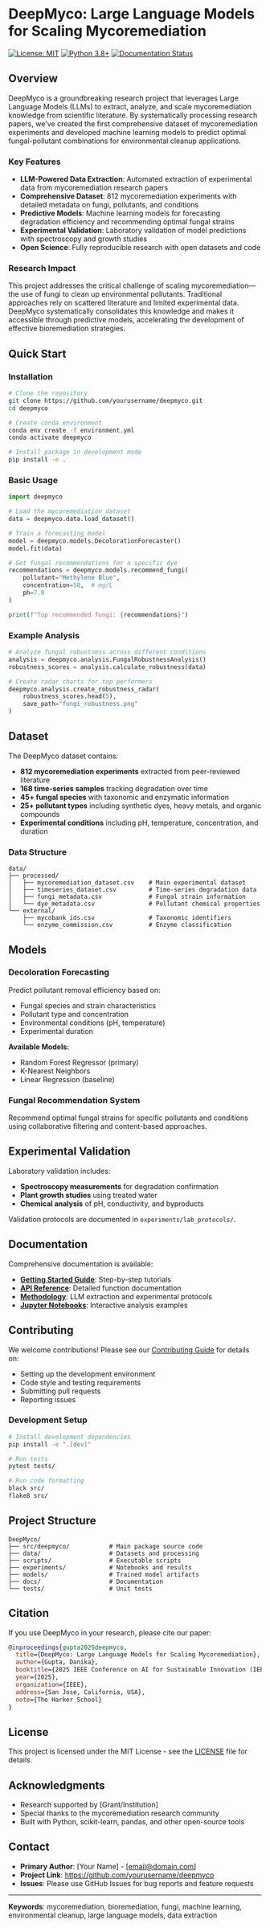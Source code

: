 # DeepMyco: Large Language Models for Scaling Mycoremediation

[![License: MIT](https://img.shields.io/badge/License-MIT-yellow.svg)](https://opensource.org/licenses/MIT)
[![Python 3.8+](https://img.shields.io/badge/python-3.8+-blue.svg)](https://www.python.org/downloads/)
[![Documentation Status](https://readthedocs.org/projects/deepmyco/badge/?version=latest)](https://deepmyco.readthedocs.io/en/latest/?badge=latest)

## Overview

DeepMyco is a groundbreaking research project that leverages Large Language Models (LLMs) to extract, analyze, and scale mycoremediation knowledge from scientific literature. By systematically processing research papers, we've created the first comprehensive dataset of mycoremediation experiments and developed machine learning models to predict optimal fungal-pollutant combinations for environmental cleanup applications.

### Key Features

- **LLM-Powered Data Extraction**: Automated extraction of experimental data from mycoremediation research papers
- **Comprehensive Dataset**: 812 mycoremediation experiments with detailed metadata on fungi, pollutants, and conditions  
- **Predictive Models**: Machine learning models for forecasting degradation efficiency and recommending optimal fungal strains
- **Experimental Validation**: Laboratory validation of model predictions with spectroscopy and growth studies
- **Open Science**: Fully reproducible research with open datasets and code

### Research Impact

This project addresses the critical challenge of scaling mycoremediation—the use of fungi to clean up environmental pollutants. Traditional approaches rely on scattered literature and limited experimental data. DeepMyco systematically consolidates this knowledge and makes it accessible through predictive models, accelerating the development of effective bioremediation strategies.

## Quick Start

### Installation

```bash
# Clone the repository
git clone https://github.com/yourusername/deepmyco.git
cd deepmyco

# Create conda environment
conda env create -f environment.yml
conda activate deepmyco

# Install package in development mode
pip install -e .
```

### Basic Usage

```python
import deepmyco

# Load the mycoremediation dataset
data = deepmyco.data.load_dataset()

# Train a forecasting model
model = deepmyco.models.DecolorationForecaster()
model.fit(data)

# Get fungal recommendations for a specific dye
recommendations = deepmyco.models.recommend_fungi(
    pollutant="Methylene Blue",
    concentration=50,  # mg/L
    ph=7.0
)

print(f"Top recommended fungi: {recommendations}")
```

### Example Analysis

```python
# Analyze fungal robustness across different conditions
analysis = deepmyco.analysis.FungalRobustnessAnalysis()
robustness_scores = analysis.calculate_robustness(data)

# Create radar charts for top performers
deepmyco.analysis.create_robustness_radar(
    robustness_scores.head(5),
    save_path="fungi_robustness.png"
)
```

## Dataset

The DeepMyco dataset contains:

- **812 mycoremediation experiments** extracted from peer-reviewed literature
- **168 time-series samples** tracking degradation over time  
- **45+ fungal species** with taxonomic and enzymatic information
- **25+ pollutant types** including synthetic dyes, heavy metals, and organic compounds
- **Experimental conditions** including pH, temperature, concentration, and duration

### Data Structure

```
data/
├── processed/
│   ├── mycoremediation_dataset.csv    # Main experimental dataset
│   ├── timeseries_dataset.csv         # Time-series degradation data
│   ├── fungi_metadata.csv             # Fungal strain information  
│   └── dye_metadata.csv               # Pollutant chemical properties
└── external/
    ├── mycobank_ids.csv               # Taxonomic identifiers
    └── enzyme_commission.csv          # Enzyme classification
```

## Models

### Decoloration Forecasting

Predict pollutant removal efficiency based on:
- Fungal species and strain characteristics
- Pollutant type and concentration  
- Environmental conditions (pH, temperature)
- Experimental duration

**Available Models:**
- Random Forest Regressor (primary)
- K-Nearest Neighbors
- Linear Regression (baseline)

### Fungal Recommendation System

Recommend optimal fungal strains for specific pollutants and conditions using collaborative filtering and content-based approaches.

## Experimental Validation

Laboratory validation includes:
- **Spectroscopy measurements** for degradation confirmation
- **Plant growth studies** using treated water  
- **Chemical analysis** of pH, conductivity, and byproducts

Validation protocols are documented in `experiments/lab_protocols/`.

## Documentation

Comprehensive documentation is available:

- **[Getting Started Guide](docs/tutorials/getting_started.md)**: Step-by-step tutorials
- **[API Reference](docs/api/)**: Detailed function documentation  
- **[Methodology](docs/methodology/)**: LLM extraction and experimental protocols
- **[Jupyter Notebooks](experiments/notebooks/)**: Interactive analysis examples

## Contributing

We welcome contributions! Please see our [Contributing Guide](CONTRIBUTING.md) for details on:

- Setting up the development environment
- Code style and testing requirements  
- Submitting pull requests
- Reporting issues

### Development Setup

```bash
# Install development dependencies
pip install -e ".[dev]"

# Run tests
pytest tests/

# Run code formatting
black src/
flake8 src/
```

## Project Structure

```
DeepMyco/
├── src/deepmyco/           # Main package source code
├── data/                   # Datasets and processing
├── scripts/                # Executable scripts  
├── experiments/            # Notebooks and results
├── models/                 # Trained model artifacts
├── docs/                   # Documentation
└── tests/                  # Unit tests
```

## Citation

If you use DeepMyco in your research, please cite our paper:

```bibtex
@inproceedings{gupta2025deepmyco,
  title={DeepMyco: Large Language Models for Scaling Mycoremediation},
  author={Gupta, Danika},
  booktitle={2025 IEEE Conference on AI for Sustainable Innovation (IEEE AI-SI)},
  year={2025},
  organization={IEEE},
  address={San Jose, California, USA},
  note={The Harker School}
}
```

## License

This project is licensed under the MIT License - see the [LICENSE](LICENSE) file for details.

## Acknowledgments

- Research supported by [Grant/Institution]
- Special thanks to the mycoremediation research community
- Built with Python, scikit-learn, pandas, and other open-source tools

## Contact

- **Primary Author**: [Your Name] - [email@domain.com]
- **Project Link**: https://github.com/yourusername/deepmyco
- **Issues**: Please use GitHub Issues for bug reports and feature requests

---

**Keywords**: mycoremediation, bioremediation, fungi, machine learning, environmental cleanup, large language models, data extraction
